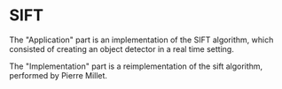 # SIFT

The "Application" part is an implementation of the SIFT algorithm, which consisted of creating an object detector in a real time setting.

The "Implementation" part is a reimplementation of the sift algorithm, performed by Pierre Millet.


